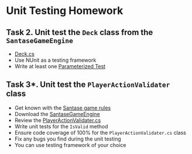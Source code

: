 # Unit Testing Homework

## Task 2. Unit test the `Deck` class from the `SantaseGameEngine`
*   [Deck.cs](https://github.com/NikolayIT/SantaseGameEngine/blob/master/Source/Santase.Logic/Cards/Deck.cs)
*   Use NUnit as a testing framework
*   Write at least one [Parameterized Test](http://nunit.org/index.php?p=parameterizedTests&r=2.6.1)

## Task 3*. Unit test the `PlayerActionValidater` class
*   Get known with the [Santase game rules](https://www.google.bg/search?q=%D0%BF%D1%80%D0%B0%D0%B2%D0%B8%D0%BB%D0%B0+%D1%81%D0%B0%D0%BD%D1%82%D0%B0%D1%81%D0%B5)
*   Download the [SantaseGameEngine](https://github.com/NikolayIT/SantaseGameEngine)
*   Review the [PlayerActionValidater.cs](https://github.com/NikolayIT/SantaseGameEngine/blob/master/Source/Santase.Logic/PlayerActionValidater.cs)
*   Write unit tests for the `IsValid` method
*   Ensure code coverage of 100% for the `PlayerActionValidater.cs` class
*   Fix any bugs you find during the unit testing
*   You can use testing framework of your choice
